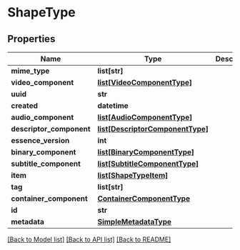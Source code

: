 # ShapeType

## Properties
Name | Type | Description | Notes
------------ | ------------- | ------------- | -------------
**mime_type** | **list[str]** |  | [optional] 
**video_component** | [**list[VideoComponentType]**](VideoComponentType.md) |  | [optional] 
**uuid** | **str** |  | [optional] 
**created** | **datetime** |  | [optional] 
**audio_component** | [**list[AudioComponentType]**](AudioComponentType.md) |  | [optional] 
**descriptor_component** | [**list[DescriptorComponentType]**](DescriptorComponentType.md) |  | [optional] 
**essence_version** | **int** |  | [optional] 
**binary_component** | [**list[BinaryComponentType]**](BinaryComponentType.md) |  | [optional] 
**subtitle_component** | [**list[SubtitleComponentType]**](SubtitleComponentType.md) |  | [optional] 
**item** | [**list[ShapeTypeItem]**](ShapeTypeItem.md) |  | [optional] 
**tag** | **list[str]** |  | [optional] 
**container_component** | [**ContainerComponentType**](ContainerComponentType.md) |  | [optional] 
**id** | **str** |  | [optional] 
**metadata** | [**SimpleMetadataType**](SimpleMetadataType.md) |  | [optional] 

[[Back to Model list]](../README.md#documentation-for-models) [[Back to API list]](../README.md#documentation-for-api-endpoints) [[Back to README]](../README.md)



